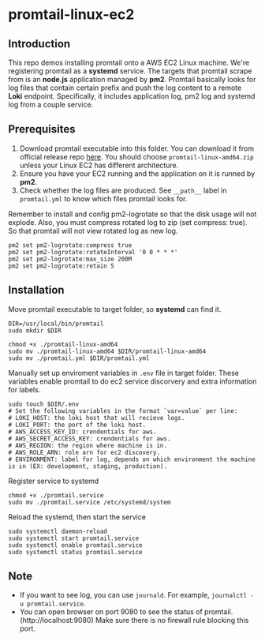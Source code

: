 # promtail-linux-ec2
## Introduction
This repo demos installing promtail onto a AWS EC2 Linux machine. We're registering promtail as a **systemd** service. The targets that promtail scrape from is an **node.js** application managed by **pm2**. Promtail basically looks for log files that contain certain prefix and push the log content to a remote **Loki** endpoint. Specifically, it includes application log, pm2 log and systemd log from a couple service.

## Prerequisites
1. Download promtail executable into this folder. You can download it from official release repo [here](https://github.com/grafana/loki/releases). You should choose `promtail-linux-amd64.zip` unless your Linux EC2 has different architecture.
2. Ensure you have your EC2 running and the application on it is runned by **pm2**.
3. Check whether the log files are produced. See `__path__` label in `promtail.yml` to know which files promtail looks for.

Remember to install and config pm2-logrotate so that the disk usage will not explode. Also, you must compress rotated log to zip (set compress: true). So that promtail will not view rotated log as new log.
```
pm2 set pm2-logrotate:compress true
pm2 set pm2-logrotate:rotateInterval '0 0 * * *'
pm2 set pm2-logrotate:max_size 200M
pm2 set pm2-logrotate:retain 5
```

## Installation
Move promtail executable to target folder, so **systemd** can find it.
```
DIR=/usr/local/bin/promtail
sudo mkdir $DIR

chmod +x ./promtail-linux-amd64
sudo mv ./promtail-linux-amd64 $DIR/promtail-linux-amd64
sudo mv ./promtail.yml $DIR/promtail.yml
```

 Manually set up enviroment variables in `.env` file in target folder. These variables enable promtail to do ec2 service discorvery and extra information for labels.
```
sudo touch $DIR/.env
# Set the following variables in the format `var=value` per line:
# LOKI_HOST: the loki host that will recieve logs.
# LOKI_PORT: the port of the loki host.
# AWS_ACCESS_KEY_ID: crendentials for aws.
# AWS_SECRET_ACCESS_KEY: crendentials for aws.
# AWS_REGION: the region where machine is in.
# AWS_ROLE_ARN: role arn for ec2 discovery.
# ENVIRONMENT: label for log, depends on which environment the machine is in (EX: development, staging, production).
```

Register service to systemd
```
chmod +x ./promtail.service
sudo mv ./promtail.service /etc/systemd/system
```

Reload the systemd, then start the service
``` 
sudo systemctl daemon-reload
sudo systemctl start promtail.service
sudo systemctl enable promtail.service
sudo systemctl status promtail.service
```

## Note
- If you want to see log, you can use `journald`. For example, `journalctl -u promtail.service`.
- You can open browser on port 9080 to see the status of promtail. (http://localhost:9080) Make sure there is no firewall rule blocking this port.